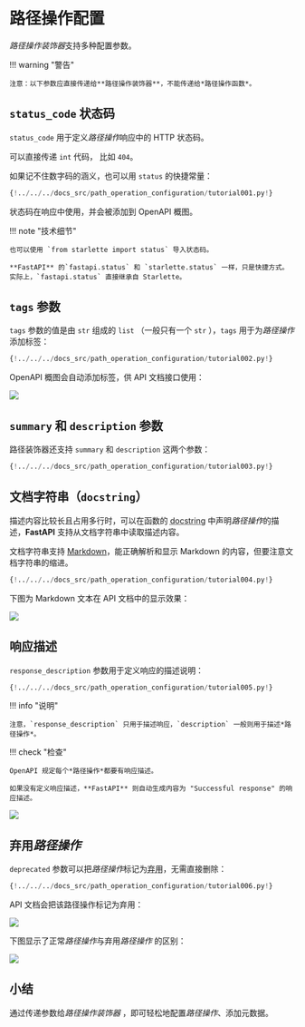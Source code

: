 # 路径操作配置

*路径操作装饰器*支持多种配置参数。

!!! warning "警告"

    注意：以下参数应直接传递给**路径操作装饰器**，不能传递给*路径操作函数*。

## `status_code` 状态码

`status_code` 用于定义*路径操作*响应中的 HTTP 状态码。

可以直接传递 `int` 代码， 比如 `404`。

如果记不住数字码的涵义，也可以用 `status` 的快捷常量：

```Python hl_lines="3  17"
{!../../../docs_src/path_operation_configuration/tutorial001.py!}
```

状态码在响应中使用，并会被添加到 OpenAPI 概图。

!!! note "技术细节"

    也可以使用 `from starlette import status` 导入状态码。

    **FastAPI** 的`fastapi.status` 和 `starlette.status` 一样，只是快捷方式。实际上，`fastapi.status` 直接继承自 Starlette。

## `tags` 参数

`tags` 参数的值是由 `str` 组成的 `list` （一般只有一个 `str` ），`tags` 用于为*路径操作*添加标签：

```Python hl_lines="17  22  27"
{!../../../docs_src/path_operation_configuration/tutorial002.py!}
```

OpenAPI 概图会自动添加标签，供 API 文档接口使用：

<img src="/fastapi/img/tutorial/path-operation-configuration/image01.png">

## `summary` 和 `description` 参数

路径装饰器还支持 `summary` 和 `description` 这两个参数：

```Python hl_lines="20-21"
{!../../../docs_src/path_operation_configuration/tutorial003.py!}
```

## 文档字符串（`docstring`）

描述内容比较长且占用多行时，可以在函数的 <abbr title="函数中作为第一个表达式，用于文档目的的一个多行字符串（并没有被分配个任何变量）">docstring</abbr> 中声明*路径操作*的描述，**FastAPI** 支持从文档字符串中读取描述内容。

文档字符串支持 <a href="https://en.wikipedia.org/wiki/Markdown" class="external-link" target="_blank">Markdown</a>，能正确解析和显示 Markdown 的内容，但要注意文档字符串的缩进。

```Python hl_lines="19-27"
{!../../../docs_src/path_operation_configuration/tutorial004.py!}
```

下图为 Markdown 文本在 API 文档中的显示效果：

<img src="/fastapi/img/tutorial/path-operation-configuration/image02.png">

## 响应描述

`response_description` 参数用于定义响应的描述说明：

```Python hl_lines="21"
{!../../../docs_src/path_operation_configuration/tutorial005.py!}
```

!!! info "说明"

    注意，`response_description` 只用于描述响应，`description` 一般则用于描述*路径操作*。

!!! check "检查"

    OpenAPI 规定每个*路径操作*都要有响应描述。

    如果没有定义响应描述，**FastAPI** 则自动生成内容为 "Successful response" 的响应描述。

<img src="/fastapi/img/tutorial/path-operation-configuration/image03.png">

## 弃用*路径操作*

`deprecated` 参数可以把*路径操作*标记为<abbr title="过时，建议不要使用">弃用</abbr>，无需直接删除：

```Python hl_lines="16"
{!../../../docs_src/path_operation_configuration/tutorial006.py!}
```

API 文档会把该路径操作标记为弃用：

<img src="/fastapi/img/tutorial/path-operation-configuration/image04.png">

下图显示了正常*路径操作*与弃用*路径操作* 的区别：

<img src="/fastapi/img/tutorial/path-operation-configuration/image05.png">

## 小结

通过传递参数给*路径操作装饰器* ，即可轻松地配置*路径操作*、添加元数据。
